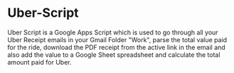 # Uber-Script

Uber Script is a Google Apps Script which is used to go through all your Uber Receipt emails in your Gmail
Folder "Work", parse the total value paid for the ride, download the PDF receipt from the active link in the email
and also add the value to a Google Sheet spreadsheet and calculate the total amount paid for Uber.
